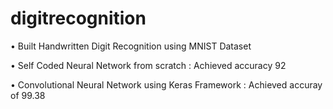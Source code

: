 # digitrecognition
• Built Handwritten Digit Recognition using MNIST Dataset

• Self Coded Neural Network from scratch : Achieved accuracy 92

• Convolutional Neural Network using Keras Framework : Achieved accuray of
99.38
